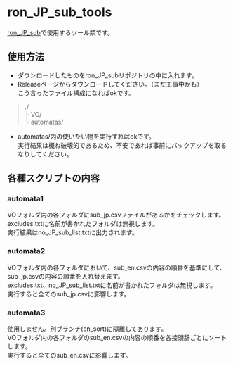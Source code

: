 # ron_JP_sub_tools
[ron_JP_sub](https://github.com/4sumi/RoN_jp_sub)で使用するツール類です。

## 使用方法
- ダウンロードしたものをron_JP_subリポジトリの中に入れます。  
- Releaseページからダウンロードしてください。（まだ工事中かも）  
こう言ったファイル構成になればokです。
> ./  
> ├ VO/  
> └ automatas/  
- automatas/内の使いたい物を実行すればokです。  
実行結果は概ね破壊的であるため、不安であれば事前にバックアップを取るなりしてください。  
## 各種スクリプトの内容
### automata1
VOフォルダ内の各フォルダにsub_jp.csvファイルがあるかをチェックします。  
excludes.txtに名前が書かれたフォルダは無視します。  
実行結果はno_JP_sub_list.txtに出力されます。  
### automata2
VOフォルダ内の各フォルダにおいて、sub_en.csvの内容の順番を基準にして、sub_jp.csvの内容の順番を入れ替えます。  
excludes.txt、no_JP_sub_list.txtに名前が書かれたフォルダは無視します。  
実行すると全てのsub_jp.csvに影響します。
### automata3
使用しません。別ブランチ(en_sort)に隔離してあります。  
VOフォルダ内の各フォルダのsub_en.csvの内容の順番を各接頭辞ごとにソートします。  
実行すると全てのsub_en.csvに影響します。  